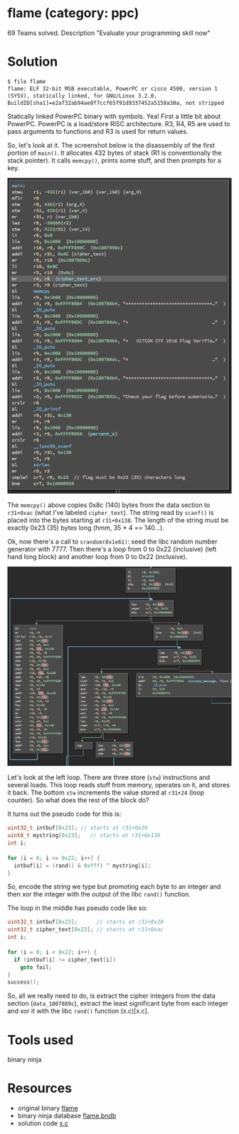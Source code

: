 
# flame (category: ppc)

69 Teams solved. Description "Evaluate your programming skill now"

# Solution

```
$ file flame
flame: ELF 32-bit MSB executable, PowerPC or cisco 4500, version 1 (SYSV), statically linked, for GNU/Linux 3.2.0, BuildID[sha1]=e2af32ab94ae0f7ccf65f91d9337452a5158a30a, not stripped
```

Statically linked PowerPC binary with symbols. Yea! First a little bit about PowerPC. PowerPC is a load/store RISC architecture. R3, R4, R5 are used to
pass arguments to functions and R3 is used for return values.

So, let's look at it.  The screenshot below is the disassembly of the
first portion of `main()`. It allocates 432 bytes of stack (R1 is
conventionally the stack pointer). It calls `memcpy()`, prints some stuff, and then prompts for a key.

![main disassembly](main.png)

The `memcpy()` above copies 0x8c (140) bytes from the data section to
`r31+0xac` (what I've labeled `cipher_text`). The string read by `scanf()`
is placed into the bytes starting at `r31+0x138`. The length of the string must be exactly 0x23 (35) bytes long (hmm, 35 * 4 == 140...).

Ok, now there's a call to `srandom(0x1e61)`: seed the libc random number generator with 7777. Then there's a loop from 0 to 0x22 (inclusive) (left hand long block) and another loop from 0 to 0x22 (inclusive).

![srandom disassembly](srandom.png)

Let's look at the left loop. There are three store (`stw`) instructions and several loads. This loop reads stuff from memory, operates on it, and stores it back. The bottom `stw` increments the value stored at `r31+24` (loop counter). So what does the rest of the block do?

It turns out the pseudo code for this is:

```c
uint32_t intbuf[0x23]; // starts at r31+0x20
uint8_t mystring[0x23];   // starts at r31+0x138
int i;

for (i = 0; i <= 0x22; i++) {
  intbuf[i] = (rand() & 0xfff) ^ mystring[i];
}
```

So, encode the string we type but promoting each byte to an integer and then xor the integer with the output of the libc `rand()` function.

The loop in the middle has pseudo code like so:

```c
uint32_t intbuf[0x23];      // starts at r31+0x20
uint32_t cipher_text[0x23]; // starts at r31+0xac
int i;

for (i = 0; i < 0x22; i++) {
  if (intbuf[i] != cipher_text[i])
    goto fail;
}
success();
```

So, all we really need to do, is extract the cipher integers from the data section (`data_1007889c`), extract the least significant byte from each integer and xor it with the libc `rand()` function (x.c)[x.c].

# Tools used

binary ninja

# Resources

* original binary [flame](flame)
* binary ninja database [flame.bndb](flame.bndb)
* solution code [x.c](x.c)
